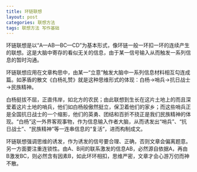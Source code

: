 ```yaml
---
title: 环链联想
layout: post
categories: 联想方法
tags: 联想方法 写作基础
---
```


环链联想是以“A—AB—BC—CD”为基本形式，像环链一般一环扣一环的连续产生的联想。这是大脑中寄存的看似无关的信息，由于某一信号输入从而触发一系列信息的暂时沟通。

环链联想应用在文章构思中，由某一“立意”触发大脑中一系列信息材料相互勾连成篇。如茅盾的散文《白杨礼赞》就是这种思维形式的体现：白杨→哨兵→抗日战士→民族精神。

白杨挺拔不屈，正直伟岸，如北方的农民；由此联想到生长在这片土地上的而且深爱着这片土地的哨兵，他们如白杨般傲然挺立，保卫着他们的家乡；而这些哨兵正是全国抗日战士的一个缩影，他们的英勇、团结和百折不挠正是我们民族精神的体现。“白杨”这一外界客观事物，作为信息输入作者大脑，从而诱发出“哨兵”、“抗日战士”、“民族精神”等一连串信息的“复活”，进而构制成文。

环链联想强调思维的诱发，作为诱发的信号要合理、正确，否则文章会偏离题意。另一方面要注重连锁性。由A、B间的联系激发的信息AB，必然源自依据A，再由B激发BC，则必然含有因素B，如此环环相扣，思维严密，文章才会心游万仞而神不散。 